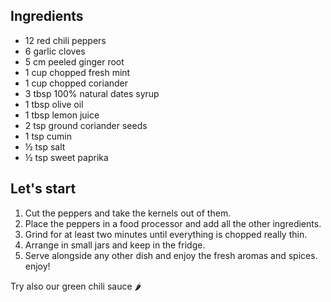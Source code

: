## Ingredients

- 12 red chili peppers
- 6 garlic cloves
- 5 cm peeled ginger root
- 1 cup chopped fresh mint
- 1 cup chopped coriander
- 3 tbsp 100% natural dates syrup
- 1 tbsp olive oil
- 1 tbsp lemon juice
- 2 tsp ground coriander seeds
- 1 tsp cumin
- ½ tsp salt
- ½ tsp sweet paprika

## Let's start

1. Cut the peppers and take the kernels out of them.
2. Place the peppers in a food processor and add all the other ingredients.
3. Grind for at least two minutes until everything is chopped really thin.
4. Arrange in small jars and keep in the fridge.
5. Serve alongside any other dish and enjoy the fresh aromas and spices.<br/>
enjoy!

Try also our <Link to="/recipes/green-chili-sauce"> green chili sauce 🌶️</Link>